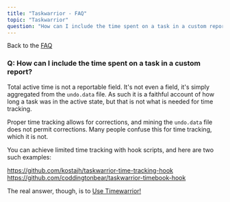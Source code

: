 ```yaml
---
title: "Taskwarrior - FAQ"
topic: "Taskwarrior"
question: "How can I include the time spent on a task in a custom report?"
---
```


Back to the [FAQ](/support/faq)

### Q: How can I include the time spent on a task in a custom report?

Total active time is not a reportable field.
It's not even a field, it's simply aggregated from the `undo.data` file.
As such it is a faithful account of how long a task was in the active state, but that is not what is needed for time tracking.

Proper time tracking allows for corrections, and mining the `undo.data` file does not permit corrections.
Many people confuse this for time tracking, which it is not.

You can achieve limited time tracking with hook scripts, and here are two such examples:

<https://github.com/kostajh/taskwarrior-time-tracking-hook>
<https://github.com/coddingtonbear/taskwarrior-timebook-hook>

The real answer, though, is to [Use Timewarrior!](https://timewarrior.net)
